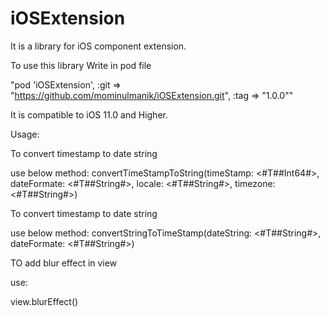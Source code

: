 # iOSExtension
It is a library for iOS component extension.

To use this library 
Write in pod file 


"pod 'iOSExtension', :git => "https://github.com/mominulmanik/iOSExtension.git", :tag => "1.0.0""

It is compatible to iOS 11.0 and Higher.

Usage:

To convert timestamp to date string

use below method:
convertTimeStampToString(timeStamp: <#T##Int64#>, dateFormate: <#T##String#>, locale: <#T##String#>, timezone: <#T##String#>)

To convert timestamp to date string

use below method:
convertStringToTimeStamp(dateString: <#T##String#>, dateFormate: <#T##String#>)

TO add blur effect in view

use:

view.blurEffect()
